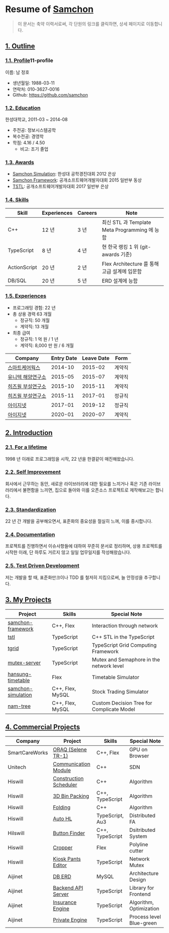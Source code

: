 # Resume of [Samchon](https://github.com/samchon)
> 이 문서는 축약 이력서로써, 각 단원의 링크를 클릭하면, 상세 페이지로 이동합니다.

## [1. Outline](https://github.com/samchon/resume/blob/master/STORY.md#1-outline)
### [1.1. Profile](https://github.com/samchon/resume/blob/master/STORY.md#)11-profile
이름: 남 정호

  - 생년월일: 1988-03-11
  - 연락처: 010-3627-0016
  - Github: https://github.com/samchon

### [1.2. Education](https://github.com/samchon/resume/blob/master/STORY.md#12-education)
한성대학교, 2011-03 ~ 2014-08

  - 주전공: 정보시스템공학
  - 복수전공: 경영학
  - 학점: 4.16 / 4.50
    - 비고: 조기 졸업

### [1.3. Awards](https://github.com/samchon/resume/blob/master/STORY.md#13-awards)
  - [Samchon Simulation](https://github.com/samchon/resume/blob/master/STORY.md#322-samchon-simulation): 한성대 공학경진대회 2012 은상
  - [Samchon Framework](https://github.com/samchon/resume/blob/master/STORY.md##311-samchon-framework): 공개소프트웨어개발자대회 2015 일반부 동상
  - [TSTL](https://github.com/samchon/resume/blob/master/STORY.md##312-tstl): 공개소프트웨어개발자대회 2017 일반부 은상

### [1.4. Skills](https://github.com/samchon/resume/blob/master/STORY.md#14-skills)
Skill        | Experiences | Careers | Note
-------------|-------------|---------|-----------------------------------
C++          | 12 년       | 3 년    | 최신 STL 과 Template Meta Programming 에 능함
TypeScript   | 8 년        | 4 년    | 현 한국 랭킹 1 위 (git-awards 기준)
ActionScript | 20 년       | 2 년    | Flex Architecture 를 통해 고급 설계에 입문함
DB/SQL       | 20 년       | 5 년    | ERD 설계에 능함

### [1.5. Experiences](https://github.com/samchon/resume/blob/master/STORY.md#15-experiences)
  - 프로그래밍 경험: 22 년
  - 총 상용 경력 63 개월
    - 정규직: 50 개월
    - 계약직: 13 개월
  - 최종 급여
    - 정규직: 1 억 원 / 1 년
    - 계약직: 8,000 만 원 / 6 개월

Company                             | Entry Date | Leave Date | Form
------------------------------------|------------|------------|-------
[스마트케어웍스](https://github.com/samchon/resume/blob/master/STORY.md##41-smartcareworks) | 2014-10    | 2015-02    | 계약직
[유니텍 해양연구소](https://github.com/samchon/resume/blob/master/STORY.md##42-unitech)     | 2015-05    | 2015-07    | 계약직
[히즈윌 부설연구소](https://github.com/samchon/resume/blob/master/STORY.md##43-hiswill)     | 2015-10    | 2015-11    | 계약직
[히즈윌 부설연구소](https://github.com/samchon/resume/blob/master/STORY.md##43-hiswill)     | 2015-11    | 2017-01    | 정규직
[아이지넷](https://github.com/samchon/resume/blob/master/STORY.md##44-aijinet)             | 2017-01    | 2019-12    | 정규직
[아이지넷](https://github.com/samchon/resume/blob/master/STORY.md##44-aijinet)             | 2020-01    | 2020-07    | 계약직



## [2. Introduction](https://github.com/samchon/resume/blob/master/STORY.md#2-introduction)
### [2.1. For a lifetime](https://github.com/samchon/resume/blob/master/STORY.md#21-for-a-lifetime)
1998 년 이래로 프로그래밍을 시작, 22 년을 한결같이 매진해왔습니다.

### [2.2. Self Improvement](https://github.com/samchon/resume/blob/master/STORY.md#22-self-improvement)
회사에서 근무하는 동안, 새로운 라이브러리에 대한 필요를 느끼거나 혹은 기존 라이브러리에서 불편함을 느끼면, 집으로 돌아와 이를 오픈소스 프로젝트로 제작해보고는 합니다.

### [2.3. Standardization](https://github.com/samchon/resume/blob/master/STORY.md#23-standardization)
22 년 간 개발을 공부해오면서, 표준화의 중요성을 절실히 느껴, 이를 중시합니다.

### [2.4. Documentation](https://github.com/samchon/resume/blob/master/STORY.md#24-documentation)
프로젝트를 진행하면서 이슈사항들에 대하여 꾸준히 문서로 정리하며, 상용 프로젝트를 시작한 이래, 단 하루도 거르지 않고 일일 업무일지를 작성해왔습니다.

### [2.5. Test Driven Development](https://github.com/samchon/resume/blob/master/STORY.md#25-test-driven-development)
저는 개발을 할 때, 표준화만크이나 TDD 를 철저히 지킴으로써, 늘 안정성을 추구합니다.




## [3. My Projects](https://github.com/samchon/resume/blob/master/STORY.md#3-my-projects)
Project            | Skills           | Special Note
-------------------|------------------|-----------------------------
[samchon-framework](https://github.com/samchon/resume/blob/master/STORY.md#311-samchon-framework)  | C++, Flex        | Interaction through network
[tstl](https://github.com/samchon/resume/blob/master/STORY.md#312-tstl)               | TypeScript       | C++ STL in the TypeScript
[tgrid](https://github.com/samchon/resume/blob/master/STORY.md#313-tgrid)              | TypeScript       | TypeScript Grid Computing Framework
[mutex-server](https://github.com/samchon/resume/blob/master/STORY.md#314-mutex-server)       | TypeScript       | Mutex and Semaphore in the network level
[hansung-timetable](https://github.com/samchon/resume/blob/master/STORY.md#321-hansung-timetable)  | Flex             | Timetable Simulator
[samchon-simulation](https://github.com/samchon/resume/blob/master/STORY.md#322-samchon-simulation) | C++, Flex, MySQL | Stock Trading Simulator
[nam-tree](https://github.com/samchon/resume/blob/master/STORY.md#323-nam-tree)           | C++, Flex, MySQL | Custom Decision Tree for Complicate Model




## [4. Commercial Projects](https://github.com/samchon/resume/blob/master/STORY.md#4-commercial-projects)
Company        | Project                | Skills              | Special Note
---------------|------------------------|---------------------|---------------------
SmartCareWorks | [ORAQ (Selene TR-1)](https://github.com/samchon/resume/blob/master/STORY.md#411-oraq-selene-tr-1)     | C++, Flex           | GPU on Browser
Unitech        | [Communication Module](https://github.com/samchon/resume/blob/master/STORY.md#421-torpedo-simulator-communication-module)   | C++                 | SDN
Hiswill        | [Construction Scheduler](https://github.com/samchon/resume/blob/master/STORY.md#431-tsp-construction-scheduler) | C++                 | Algorithm
Hiswill        | [3D Bin Packing](https://github.com/samchon/resume/blob/master/STORY.md#432-3d-bin-packing)         | C++, TypeScript     | Algorithm
Hiswill        | [Folding](https://github.com/samchon/resume/blob/master/STORY.md#433-folding)                | C++                 | Algorithm
Hiswill        | [Auto HL](https://github.com/samchon/resume/blob/master/STORY.md#434-auto-hl)                | TypeScript, Au3     | Distributed FA
Hilswill       | [Button Finder](https://github.com/samchon/resume/blob/master/STORY.md#435-distributed-button-finder)          | C++, TypeScript     | Dsitributed System
Hiswill        | [Cropper](https://github.com/samchon/resume/blob/master/STORY.md#436-cropper)                | Flex                | Polyline cutter
Hiswill        | [Kiosk Pants Editor](https://github.com/samchon/resume/blob/master/STORY.md#437-kiosk-pants-editor)     | TypeScript          | Network Mutex
Aijinet        | [DB ERD](https://github.com/samchon/resume/blob/master/STORY.md#441-entity-relationship-diagram)                 | MySQL               | Architecture Design 
Aijinet        | [Backend API Server](https://github.com/samchon/resume/blob/master/STORY.md#442-backend-api-server)     | TypeScript          | Library for Frontend
Aijinet        | [Insurance Engine](https://github.com/samchon/resume/blob/master/STORY.md#443-insurance-engine)       | TypeScript          | Algorithm, Optimization
Aijinet        | [Private Engine](https://github.com/samchon/resume/blob/master/STORY.md#444-private-engine-for-special-insurer)         | TypeScript          | Process level Blue-green